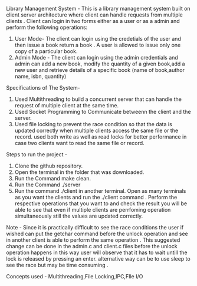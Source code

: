 Library Management System - This is a library management system built on client server architecture where client can handle requests from multiple clients . Client can login in two forms either as a user or as a admin and perform the following operations:
1. User Mode- The client can login using the credetials of the user and then issue a book return a book . A user is allowed to issue only one copy of a particular book.
2. Admin Mode - The client can login using the admin credentials and admin can add a new book, modify the quantity of a given book,add a new user and retrieve details of a specific book (name of book,author name, isbn, quantity)

Specifications of The System-
1. Used Multithreading to build a concurrent server that can handle the request of multiple client at the same time.
2. Used Socket Programming to Communicate betweenn the client and the server.
3. Used file locking to prevent the race condition so that the data is updated correctly when multiple clients access the same file or the record. used both write as well as read locks for better performance in case two clients want to read the same file or record.

Steps to run the project - 
1. Clone the github repository.
2. Open the terminal in the folder that was downloaded.
3. Run the Command make clean.
4. Run the Command ./server
5. Run the command ./client in another terminal. Open as many terminals as you want the clients and run the ./client command . 
Perform the respective operations that you want to and check the result you will be able to see that even if multiple clients are  perrfoming operation simultaneously still the values are updated correctly.

Note - Since it is practically difficult to see the race conditions the user if wished can put the getchar command before the unlock operation and see in another client is able to perform the same operation . This suggested change can be done in the admin.c and client.c files before the unlock operation happens in this way user will observe that it has to wait untill the lock is released by pressing an enter. alternative way can be to use sleep to see the race but may be time consuming .

Concepts used - Multithreading,File Locking,IPC,FIle I/O
